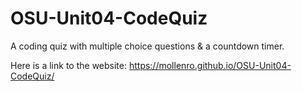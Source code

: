 # OSU-Unit04-CodeQuiz
A coding quiz with multiple choice questions &amp; a countdown timer.

Here is a link to the website: https://mollenro.github.io/OSU-Unit04-CodeQuiz/
